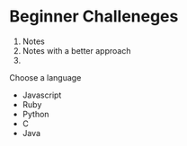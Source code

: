 # Beginner Challeneges

1. Notes
2. Notes with a better approach
3. 

Choose a language
* Javascript
* Ruby
* Python
* C
* Java
